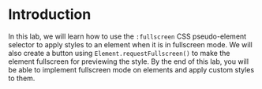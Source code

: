 # Introduction

In this lab, we will learn how to use the `:fullscreen` CSS pseudo-element selector to apply styles to an element when it is in fullscreen mode. We will also create a button using `Element.requestFullscreen()` to make the element fullscreen for previewing the style. By the end of this lab, you will be able to implement fullscreen mode on elements and apply custom styles to them.
